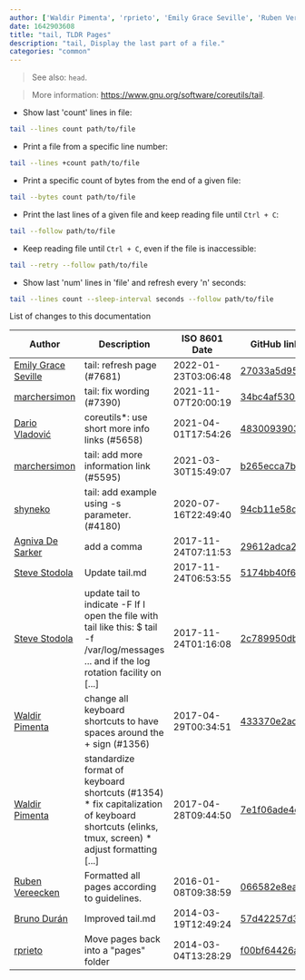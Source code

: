 ```yaml
---
author: ['Waldir Pimenta', 'rprieto', 'Emily Grace Seville', 'Ruben Vereecken', 'Agniva De Sarker', 'Dario Vladović', 'shyneko', 'Steve Stodola', 'Bruno Durán', 'marchersimon']
date: 1642903608
title: "tail, TLDR Pages"
description: "tail, Display the last part of a file."
categories: "common"
---
```

> See also: `head`.

> More information: <https://www.gnu.org/software/coreutils/tail>.

- Show last 'count' lines in file:

```bash
tail --lines count path/to/file
```

- Print a file from a specific line number:

```bash
tail --lines +count path/to/file
```

- Print a specific count of bytes from the end of a given file:

```bash
tail --bytes count path/to/file
```

- Print the last lines of a given file and keep reading file until `Ctrl + C`:

```bash
tail --follow path/to/file
```

- Keep reading file until `Ctrl + C`, even if the file is inaccessible:

```bash
tail --retry --follow path/to/file
```

- Show last 'num' lines in 'file' and refresh every 'n' seconds:

```bash
tail --lines count --sleep-interval seconds --follow path/to/file
```
List of changes to this documentation


Author | Description | ISO 8601 Date | GitHub link
------|-----|-----|-----
[Emily Grace Seville](mailto:emilyseville7cf@gmail.com) | tail: refresh page (#7681) | 2022-01-23T03:06:48 | [27033a5d95e7](https://github.com/tldr-pages/tldr/commit/27033a5d95e75de947f910e2a7a4d7e98804462f)
[marchersimon](mailto:50295997+marchersimon@users.noreply.github.com) | tail: fix wording (#7390) | 2021-11-07T20:00:19 | [34bc4af530d8](https://github.com/tldr-pages/tldr/commit/34bc4af530d81411a5a9bbe903782abd71fba180)
[Dario Vladović](mailto:d.vladimyr@gmail.com) | coreutils*: use short more info links (#5658) | 2021-04-01T17:54:26 | [4830093903f6](https://github.com/tldr-pages/tldr/commit/4830093903f66ccf3ebbc2ecf477286e45edac59)
[marchersimon](mailto:50295997+marchersimon@users.noreply.github.com) | tail: add more information link (#5595) | 2021-03-30T15:49:07 | [b265ecca7b89](https://github.com/tldr-pages/tldr/commit/b265ecca7b89c98edac77c43c920e411e01539d9)
[shyneko](mailto:34548743+tminei@users.noreply.github.com) | tail: add example using -s parameter. (#4180) | 2020-07-16T22:49:40 | [94cb11e58d95](https://github.com/tldr-pages/tldr/commit/94cb11e58d95084384cf71200910bd336439b0a5)
[Agniva De Sarker](mailto:agnivade@yahoo.co.in) | add a comma | 2017-11-24T07:11:53 | [29612adca2f2](https://github.com/tldr-pages/tldr/commit/29612adca2f2f57d6a2fcf372fd2c322b55f8a15)
[Steve Stodola](mailto:sstodola@plytro.com) | Update tail.md | 2017-11-24T06:53:55 | [5174bb40f6cc](https://github.com/tldr-pages/tldr/commit/5174bb40f6cc4dee0e08c23d6d40cc022ebe04d9)
[Steve Stodola](mailto:sstodola@plytro.com) | update tail to indicate -F If I open the file with tail like this: $ tail -f /var/log/messages ... and if the log rotation facility on [...] | 2017-11-24T01:16:08 | [2c789950db27](https://github.com/tldr-pages/tldr/commit/2c789950db2777cac6d87de9312405b804a9025c)
[Waldir Pimenta](mailto:waldyrious@gmail.com) | change all keyboard shortcuts to have spaces around the + sign (#1356) | 2017-04-29T00:34:51 | [433370e2ad4c](https://github.com/tldr-pages/tldr/commit/433370e2ad4c946240af47231397315eb803695f)
[Waldir Pimenta](mailto:waldyrious@gmail.com) | standardize format of keyboard shortcuts (#1354) * fix capitalization of keyboard shortcuts (elinks, tmux, screen) * adjust formatting [...] | 2017-04-28T09:44:50 | [7e1f06ade4d8](https://github.com/tldr-pages/tldr/commit/7e1f06ade4d869f8c1690fd04c25d8476c46b198)
[Ruben Vereecken](mailto:rubenvereecken@gmail.com) | Formatted all pages according to guidelines. | 2016-01-08T09:38:59 | [066582e8eab5](https://github.com/tldr-pages/tldr/commit/066582e8eab57bce9861cc8d379e158d61f1cc95)
[Bruno Durán](mailto:bruno.duran.rey@gmail.com) | Improved tail.md | 2014-03-19T12:49:24 | [57d42257d32f](https://github.com/tldr-pages/tldr/commit/57d42257d32f7605205e1291b439263cfd59ec23)
[rprieto](mailto:choicesmade@gmail.com) | Move pages back into a "pages" folder | 2014-03-04T13:28:29 | [f00bf64426a7](https://github.com/tldr-pages/tldr/commit/f00bf64426a792ee3aac792f9c0aec3f8b1eaa7d)

